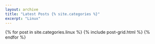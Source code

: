 ```yaml
---
layout: archive
title: "Latest Posts {% site.categories %}"
excerpt: "Linux"
---
```


<div class="tiles">
{% for post in site.categories.linux %}
	{% include post-grid.html %}
{% endfor %}
</div><!-- /.tiles -->
